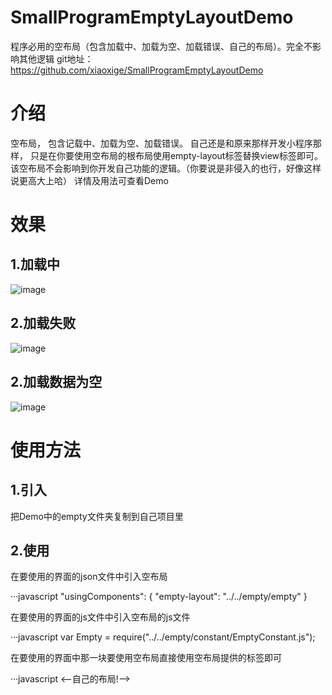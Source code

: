 # SmallProgramEmptyLayoutDemo
程序必用的空布局（包含加载中、加载为空、加载错误、自己的布局）。完全不影响其他逻辑
git地址：https://github.com/xiaoxige/SmallProgramEmptyLayoutDemo

# 介绍
  空布局， 包含记载中、加载为空、加载错误。 自己还是和原来那样开发小程序那样， 只是在你要使用空布局的根布局使用empty-layout标签替换view标签即可。该空布局不会影响到你开发自己功能的逻辑。（你要说是非侵入的也行，好像这样说更高大上哈）
  详情及用法可查看Demo
  
# 效果
## 1.加载中
  ![image](https://github.com/xiaoxige/SmallProgramEmptyLayoutDemo/raw/master/Screenshots/loading.png)
## 2.加载失败
  ![image](https://github.com/xiaoxige/SmallProgramEmptyLayoutDemo/raw/master/Screenshots/error.png)
## 2.加载数据为空
  ![image](https://github.com/xiaoxige/SmallProgramEmptyLayoutDemo/raw/master/Screenshots/empty.png)
  
# 使用方法
## 1.引入
  把Demo中的empty文件夹复制到自己项目里
## 2.使用
  在要使用的界面的json文件中引入空布局
  
···javascript
  "usingComponents": {
    "empty-layout": "../../empty/empty"
  }

  在要使用的界面的js文件中引入空布局的js文件
  
···javascript
  var Empty = require("../../empty/constant/EmptyConstant.js");

  在要使用的界面中那一块要使用空布局直接使用空布局提供的标签即可
  
···javascript
  <empty-layout bindemptyevent="emptyCallback" emptyType="{{emptyType}}" loadingTransparent="{{false}}">
  	<--自己的布局!-->
    <view>
	</view>
  </empty-layout>

  